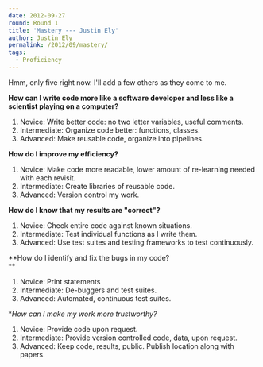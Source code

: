 ```yaml
---
date: 2012-09-27
round: Round 1
title: 'Mastery --- Justin Ely'
author: Justin Ely
permalink: /2012/09/mastery/
tags:
  - Proficiency
---
```

Hmm, only five right now. I'll add a few others as they come to me.

**How can I write code more like a software developer and less like a scientist playing on a computer?**

1.  Novice: Write better code: no two letter variables, useful comments.
2.  Intermediate: Organize code better: functions, classes.
3.  Advanced: Make reusable code, organize into pipelines.

**How do I improve my efficiency?**

1.  Novice: Make code more readable, lower amount of re-learning needed with each revisit.
2.  Intermediate: Create libraries of reusable code.
3.  Advanced: Version control my work.

**How do I know that my results are "correct"?**

1.  Novice: Check entire code against known situations.
2.  Intermediate: Test individual functions as I write them.
3.  Advanced: Use test suites and testing frameworks to test continuously.

**How do I identify and fix the bugs in my code?  
**

1.  Novice: Print statements
2.  Intermediate: De-buggers and test suites.
3.  Advanced: Automated, continuous test suites.

**How can I make my work more trustworthy?*

1.  Novice: Provide code upon request.
2.  Intermediate: Provide version controlled code, data, upon request.
3.  Advanced: Keep code, results, public. Publish location along with papers.
